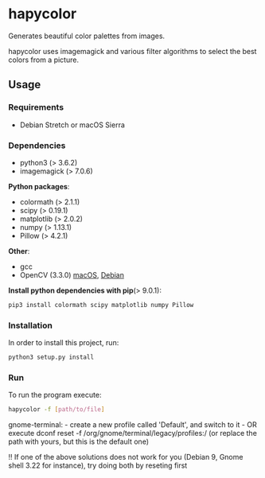 # hapycolor
Generates beautiful color palettes from images.

hapycolor uses imagemagick and various filter algorithms to select the best colors from a picture.

## Usage
### Requirements
- Debian Stretch or macOS Sierra

### Dependencies
- python3 (> 3.6.2)
- imagemagick (> 7.0.6)

__Python packages__:
- colormath (> 2.1.1)
- scipy (> 0.19.1)
- matplotlib (> 2.0.2)
- numpy (> 1.13.1)
- Pillow (> 4.2.1)

__Other__:
- gcc
- OpenCV (3.3.0) [macOS](https://www.pyimagesearch.com/2016/12/19/install-opencv-3-on-macos-with-homebrew-the-easy-way/), [Debian](http://milq.github.io/install-opencv-ubuntu-debian/)

__Install python dependencies with pip__(> 9.0.1):
```sh
pip3 install colormath scipy matplotlib numpy Pillow
```

### Installation
In order to install this project, run:
```sh
python3 setup.py install
```

### Run
To run the program execute:
```sh
hapycolor -f [path/to/file]
```


gnome-terminal:
    - create a new profile called 'Default', and switch to it
    - OR execute dconf reset -f /org/gnome/terminal/legacy/profiles:/
    (or replace the path with yours, but this is the default one)

!! If one of the above solutions does not work for you (Debian 9, 
   Gnome shell 3.22 for instance), try doing both by reseting first
